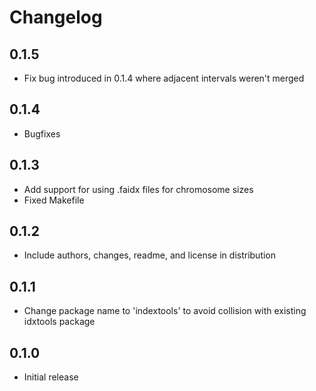 # Changelog

## 0.1.5

* Fix bug introduced in 0.1.4 where adjacent intervals weren't merged

## 0.1.4

* Bugfixes

## 0.1.3

* Add support for using .faidx files for chromosome sizes
* Fixed Makefile

## 0.1.2

* Include authors, changes, readme, and license in distribution

## 0.1.1

* Change package name to 'indextools' to avoid collision with existing idxtools package

## 0.1.0

* Initial release
